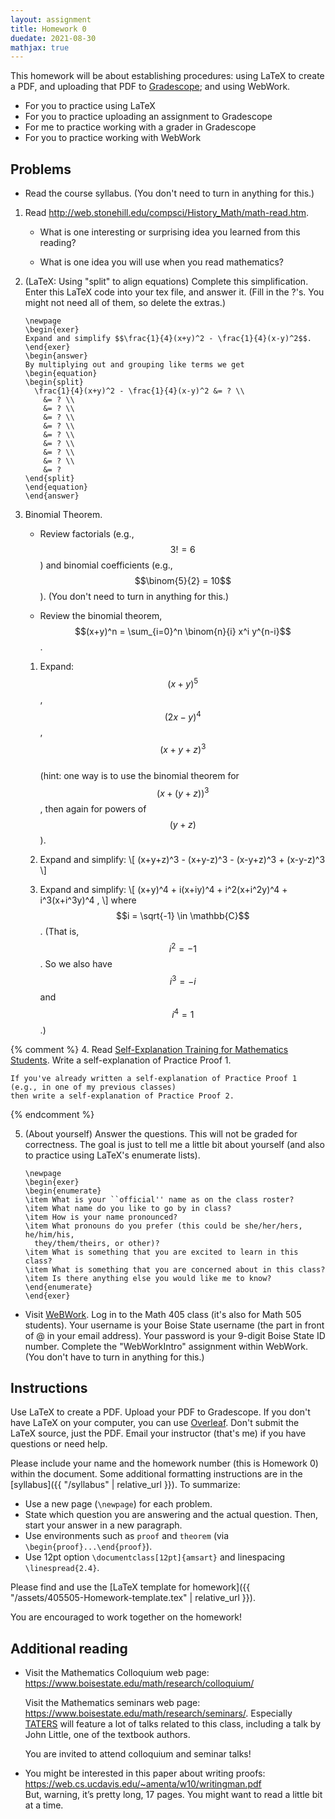 ```yaml
---
layout: assignment
title: Homework 0
duedate: 2021-08-30
mathjax: true
---
```




This homework will be about establishing procedures:
using LaTeX to create a PDF, and uploading that PDF to [Gradescope](https://gradescope.com);
and using WebWork.

+ For you to practice using LaTeX
+ For you to practice uploading an assignment to Gradescope
+ For me to practice working with a grader in Gradescope
+ For you to practice working with WebWork


## Problems

+   Read the course syllabus. (You don't need to turn in anything for this.)

1.  Read <http://web.stonehill.edu/compsci/History_Math/math-read.htm>.
    
    + What is one interesting or surprising idea you learned from this reading?
    
    + What is one idea you will use when you read mathematics?


2.  (LaTeX: Using "split" to align equations)
    Complete this simplification.
    Enter this LaTeX code into your tex file, and answer it.
    (Fill in the ?'s. You might not need all of them, so delete the extras.)
    
    ```
    \newpage
    \begin{exer}
    Expand and simplify $$\frac{1}{4}(x+y)^2 - \frac{1}{4}(x-y)^2$$.
    \end{exer}
    \begin{answer}
    By multiplying out and grouping like terms we get
    \begin{equation}
    \begin{split}
      \frac{1}{4}(x+y)^2 - \frac{1}{4}(x-y)^2 &= ? \\
        &= ? \\
        &= ? \\
        &= ? \\
        &= ? \\
        &= ? \\
        &= ? \\
        &= ? \\
        &= ? \\
        &= ?
    \end{split}
    \end{equation}
    \end{answer}
    ```

3.  Binomial Theorem.
    
    + Review factorials (e.g., $$3! = 6$$) and binomial coefficients (e.g., $$\binom{5}{2} = 10$$).
      (You don't need to turn in anything for this.)
    
    + Review the binomial theorem, $$(x+y)^n = \sum_{i=0}^n \binom{n}{i} x^i y^{n-i}$$.
    
    1.  Expand: $$(x+y)^5$$, $$(2x-y)^4$$, $$(x+y+z)^3$$  
        (hint: one way is to use the binomial theorem for $$(x+(y+z))^3$$, then again for powers of $$(y+z)$$).
    
    2.  Expand and simplify:
        \\[ (x+y+z)^3 - (x+y-z)^3 - (x-y+z)^3 + (x-y-z)^3 \\]
    
    3.  Expand and simplify:
        \\[ (x+y)^4 + i(x+iy)^4 + i^2(x+i^2y)^4 + i^3(x+i^3y)^4 , \\]
        where $$i = \sqrt{-1} \in \mathbb{C}$$.
        (That is, $$i^2=-1$$. So we also have $$i^3=-i$$ and $$i^4=1$$.)


{% comment %}
4.  Read [Self-Explanation Training for Mathematics Students](
    https://www.lboro.ac.uk/media/media/schoolanddepartments/mathematics-education-centre/downloads/research/SE-booklet.pdf).
    Write a self-explanation of Practice Proof 1.
    
    If you've already written a self-explanation of Practice Proof 1 (e.g., in one of my previous classes)
    then write a self-explanation of Practice Proof 2.
{% endcomment %}

5.  (About yourself) Answer the questions. This will not be graded for correctness.
    The goal is just to tell me a little bit about yourself
    (and also to practice using LaTeX's enumerate lists).
    
    ```
    \newpage
    \begin{exer}
    \begin{enumerate}
    \item What is your ``official'' name as on the class roster?
    \item What name do you like to go by in class?
    \item How is your name pronounced?
    \item What pronouns do you prefer (this could be she/her/hers, he/him/his,
      they/them/theirs, or other)?
    \item What is something that you are excited to learn in this class?
    \item What is something that you are concerned about in this class?
    \item Is there anything else you would like me to know?
    \end{enumerate}
    \end{exer}
    ```

+   Visit [WeBWork](https://calculus.boisestate.edu/webwork2).
    Log in to the Math 405 class (it's also for Math 505 students).
    Your username is your Boise State username (the part in front of @ in your email address).
    Your password is your 9-digit Boise State ID number.
    Complete the "WebWorkIntro" assignment within WebWork.
    (You don't have to turn in anything for this.)



## Instructions

Use LaTeX to create a PDF. Upload your PDF to Gradescope.
If you don't have LaTeX on your computer, you can use [Overleaf](https://overleaf.com).
Don't submit the LaTeX source, just the PDF.
Email your instructor (that's me) if you have questions or need help.

Please include your name and the homework number
(this is Homework 0) within the document.
Some additional formatting instructions are in the
[syllabus]({{ "/syllabus" | relative_url }}).
To summarize:

+ Use a new page (`\newpage`) for each problem.
+ State which question you are answering and the actual question.
  Then, start your answer in a new paragraph.
+ Use environments such as `proof` and `theorem`
  (via `\begin{proof}...\end{proof}`).
+ Use 12pt option `\documentclass[12pt]{amsart}` and linespacing `\linespread{2.4}`.

Please find and use the [LaTeX template for homework]({{ "/assets/405505-Homework-template.tex" | relative_url }}).

You are encouraged to work together on the homework!


## Additional reading

+   Visit the Mathematics Colloquium web page: <https://www.boisestate.edu/math/research/colloquium/>

    Visit the Mathematics seminars web page: <https://www.boisestate.edu/math/research/seminars/>.
    Especially [TATERS](https://sites.google.com/boisestate.edu/taters/)
    will feature a lot of talks related to this class, including a talk by John Little, one of the textbook authors.

    You are invited to attend colloquium and seminar talks!

+   You might be interested in this paper about writing proofs:  
    <https://web.cs.ucdavis.edu/~amenta/w10/writingman.pdf>  
    But, warning, it’s pretty long, 17 pages. You might want to read a little bit at a time.

